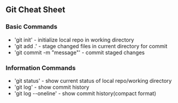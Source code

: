 ## Git Cheat Sheet



### Basic Commands

* 'git init' - initialize local repo in working directory
* 'git add .' - stage changed files in current directory for commit
* 'git commit -m "message"' - commit staged changes


### Information Commands

* 'git status' - show current status of local repo/working directory
* 'git log' - show commit history
* 'git log --oneline' - show commit history(compact format)
